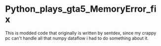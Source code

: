 # Python_plays_gta5_MemoryError_fix
This is modded code that originally is written by sentdex, since my crappy pc can't handle all that numpy dataflow i had to do something about it.
